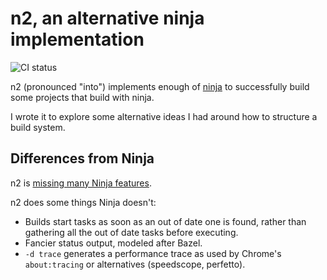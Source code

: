 # n2, an alternative ninja implementation

![CI status](https://github.com/evmar/n2/actions/workflows/ci.yml/badge.svg)

n2 (pronounced "into") implements enough of [ninja](https://ninja-build.org/)
to successfully build some projects that build with ninja.

I wrote it to explore some alternative ideas I had around how to structure
a build system.

## Differences from Ninja

n2 is [missing many Ninja features](doc/missing.md).

n2 does some things Ninja doesn't:

- Builds start tasks as soon as an out of date one is found, rather than
  gathering all the out of date tasks before executing.
- Fancier status output, modeled after Bazel.
- `-d trace` generates a performance trace as used by Chrome's `about:tracing`
  or alternatives (speedscope, perfetto).
